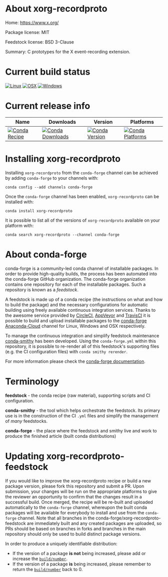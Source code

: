 About xorg-recordproto
======================

Home: https://www.x.org/

Package license: MIT

Feedstock license: BSD 3-Clause

Summary: C prototypes for the X event-recording extension.



Current build status
====================

[![Linux](https://img.shields.io/circleci/project/github/conda-forge/xorg-recordproto-feedstock/master.svg?label=Linux)](https://circleci.com/gh/conda-forge/xorg-recordproto-feedstock)
[![OSX](https://img.shields.io/travis/conda-forge/xorg-recordproto-feedstock/master.svg?label=macOS)](https://travis-ci.org/conda-forge/xorg-recordproto-feedstock)
[![Windows](https://img.shields.io/appveyor/ci/conda-forge/xorg-recordproto-feedstock/master.svg?label=Windows)](https://ci.appveyor.com/project/conda-forge/xorg-recordproto-feedstock/branch/master)

Current release info
====================

| Name | Downloads | Version | Platforms |
| --- | --- | --- | --- |
| [![Conda Recipe](https://img.shields.io/badge/recipe-xorg--recordproto-green.svg)](https://anaconda.org/conda-forge/xorg-recordproto) | [![Conda Downloads](https://img.shields.io/conda/dn/conda-forge/xorg-recordproto.svg)](https://anaconda.org/conda-forge/xorg-recordproto) | [![Conda Version](https://img.shields.io/conda/vn/conda-forge/xorg-recordproto.svg)](https://anaconda.org/conda-forge/xorg-recordproto) | [![Conda Platforms](https://img.shields.io/conda/pn/conda-forge/xorg-recordproto.svg)](https://anaconda.org/conda-forge/xorg-recordproto) |

Installing xorg-recordproto
===========================

Installing `xorg-recordproto` from the `conda-forge` channel can be achieved by adding `conda-forge` to your channels with:

```
conda config --add channels conda-forge
```

Once the `conda-forge` channel has been enabled, `xorg-recordproto` can be installed with:

```
conda install xorg-recordproto
```

It is possible to list all of the versions of `xorg-recordproto` available on your platform with:

```
conda search xorg-recordproto --channel conda-forge
```


About conda-forge
=================

conda-forge is a community-led conda channel of installable packages.
In order to provide high-quality builds, the process has been automated into the
conda-forge GitHub organization. The conda-forge organization contains one repository
for each of the installable packages. Such a repository is known as a *feedstock*.

A feedstock is made up of a conda recipe (the instructions on what and how to build
the package) and the necessary configurations for automatic building using freely
available continuous integration services. Thanks to the awesome service provided by
[CircleCI](https://circleci.com/), [AppVeyor](https://www.appveyor.com/)
and [TravisCI](https://travis-ci.org/) it is possible to build and upload installable
packages to the [conda-forge](https://anaconda.org/conda-forge)
[Anaconda-Cloud](https://anaconda.org/) channel for Linux, Windows and OSX respectively.

To manage the continuous integration and simplify feedstock maintenance
[conda-smithy](https://github.com/conda-forge/conda-smithy) has been developed.
Using the ``conda-forge.yml`` within this repository, it is possible to re-render all of
this feedstock's supporting files (e.g. the CI configuration files) with ``conda smithy rerender``.

For more information please check the [conda-forge documentation](https://conda-forge.org/docs/).

Terminology
===========

**feedstock** - the conda recipe (raw material), supporting scripts and CI configuration.

**conda-smithy** - the tool which helps orchestrate the feedstock.
                   Its primary use is in the construction of the CI ``.yml`` files
                   and simplify the management of *many* feedstocks.

**conda-forge** - the place where the feedstock and smithy live and work to
                  produce the finished article (built conda distributions)


Updating xorg-recordproto-feedstock
===================================

If you would like to improve the xorg-recordproto recipe or build a new
package version, please fork this repository and submit a PR. Upon submission,
your changes will be run on the appropriate platforms to give the reviewer an
opportunity to confirm that the changes result in a successful build. Once
merged, the recipe will be re-built and uploaded automatically to the
`conda-forge` channel, whereupon the built conda packages will be available for
everybody to install and use from the `conda-forge` channel.
Note that all branches in the conda-forge/xorg-recordproto-feedstock are
immediately built and any created packages are uploaded, so PRs should be based
on branches in forks and branches in the main repository should only be used to
build distinct package versions.

In order to produce a uniquely identifiable distribution:
 * If the version of a package **is not** being increased, please add or increase
   the [``build/number``](https://conda.io/docs/user-guide/tasks/build-packages/define-metadata.html#build-number-and-string).
 * If the version of a package **is** being increased, please remember to return
   the [``build/number``](https://conda.io/docs/user-guide/tasks/build-packages/define-metadata.html#build-number-and-string)
   back to 0.
